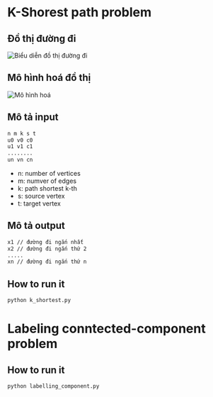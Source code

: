 #  K-Shorest path problem

## Đồ thị đường đi
![Biểu diễn đồ thị đường đi](2022-10-24-07-20-40.png)

## Mô hình hoá đồ thị
![Mô hình hoá](2022-10-24-07-21-29.png)

## Mô tả input
```bash
n m k s t
u0 v0 c0
u1 v1 c1
........
un vn cn
```
- n: number of vertices
- m: numver of edges
- k: path shortest k-th
- s: source vertex
- t: target vertex

## Mô tả output
```bash
x1 // đường đi ngắn nhất
x2 // đường đi ngắn thứ 2
.....
xn // đường đi ngắn thứ n
```

## How to run it
```bash
python k_shortest.py
```

#  Labeling conntected-component problem

## How to run it
```bash
python labelling_component.py
```
